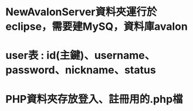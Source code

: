 # NewAvalonServer資料夾運行於eclipse，需要建MySQ，資料庫avalon
# user表 : id(主鍵)、username、password、nickname、status
# PHP資料夾存放登入、註冊用的.php檔
